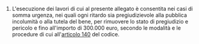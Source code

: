 1. L'esecuzione dei lavori di cui al presente allegato è consentita nei casi di somma urgenza, nei quali ogni ritardo sia pregiudizievole alla pubblica incolumità o alla tutela del bene, per rimuovere lo stato di pregiudizio e pericolo e fino all'importo di 300.000 euro, secondo le modalità e le procedure di cui all'[articolo 140](/index.html?article=articolo-140&version=1) del codice.